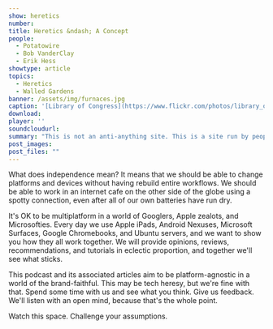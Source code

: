 ```yaml
---
show: heretics
number: 
title: Heretics &ndash; A Concept
people:
  - Potatowire
  - Bob VanderClay
  - Erik Hess
showtype: article
topics: 
  - Heretics
  - Walled Gardens
banner: /assets/img/furnaces.jpg
caption: '[Library of Congress](https://www.flickr.com/photos/library_of_congress/2179838744)'
download: 
player: ''
soundcloudurl: 
summary: "This is not an anti-anything site. This is a site run by people who are frustrated by the things that used to excite us. We don't trust any company to have our best interests in mind, and we don't want to swim upstream anymore. We are pursuing independence instead."
post_images:
post_files: ""
---
```


What does independence mean? It means that we should be able to change platforms and devices without having rebuild entire workflows. We should be able to work in an internet cafe on the other side of the globe using a spotty connection, even after all of our own batteries have run dry.

It's OK to be multiplatform in a world of Googlers, Apple zealots, and Microsofties. Every day we use Apple iPads, Android Nexuses, Microsoft Surfaces, Google Chromebooks, and Ubuntu servers, and we want to show you how they all work together. We will provide opinions, reviews, recommendations, and tutorials in eclectic proportion, and together we'll see what sticks.

This podcast and its associated articles aim to be platform-agnostic in a world of the brand-faithful. This may be tech heresy, but we're fine with that. Spend some time with us and see what you think. Give us feedback. We'll listen with an open mind, because that's the whole point.

Watch this space. Challenge your assumptions.


